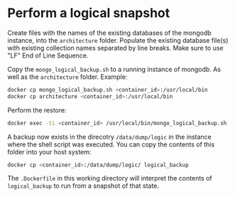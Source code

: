 # Perform a logical snapshot

Create files with the names of the existing databases of the mongodb instance, into the `architecture` folder.
Populate the existing database file(s) with existing collection names separated by line breaks.
Make sure to use "LF" End of Line Sequence.

Copy the `mongo_logical_backup.sh` to a running instance of mongodb. As well as the `architecture` folder.
Example:
```bash
docker cp mongo_logical_backup.sh <container_id>:/usr/local/bin
docker cp architecture <container_id>:/usr/local/bin
```

Perform the restore:
```bash
docker exec -ti <container_id> /usr/local/bin/mongo_logical_backup.sh
```

A backup now exists in the direcotry `/data/dump/logic` in the instance where the shell script was executed.
You can copy the contents of this folder into your host system:
```bash
docker cp <container_id>:/data/dump/logic/ logical_backup
```

The `.Dockerfile` in this working directory will interpret the contents of `logical_backup` to run from a snapshot of that state.